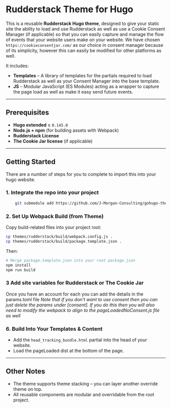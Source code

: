 # Rudderstack Theme for Hugo

This is a reusable **Rudderstack Hugo theme**, designed to give your static site the ability to load and use Rudderstack as well as use a Cookie Consent Manager (if applicable) so that you can easily capture and manage the flow of events that your website users make on your website.  We have chosen ```https://cookieconsentjar.com/``` as our choice in consent manager because of its simplicity, however this can easily be modified for other platforms as well.

It includes:

- **Templates** – A library of templates for the partials required to load Rudderstack as well as your Consent Manager into the base template. 
- **JS** – Modular JavaScript (ES Modules) acting as a wrapper to capture the page load as well as make it easy send future events. 

---

## Prerequisites

- **Hugo extended** ≥ `0.145.0`
- **Node.js + npm** (for building assets with Webpack)
- **Rudderstack License**
- **The Cookie Jar license** (if applicable)

---

## Getting Started
There are a number of steps for you to complete to import this into your hugo website.
### 1. Integrate the repo into your project
```bash
    git submodule add https://github.com/J-Morgan-Consulting/gohugo-theme-rudderstack.git themes/rudderstack
```

### 2. Set Up Webpack Build (from Theme)
Copy build-related files into your project root:
```bash
cp themes/rudderstack/build/webpack.config.js .
cp themes/rudderstack/build/package.template.json .
```
Then:
```bash
# Merge package.template.json into your root package.json
npm install
npm run build
```

### 3 Add site variables for Rudderstack or The Cookie Jar
Once you have an account for each you can add the details in the params.toml file
*Note that if you don't want to use consent then you can just delete the params under [consent].  If you do this then you will also need to modify the webpack to align to the pageLoadedNoConsent.js file as well*

### 6. Build Into Your Templates & Content
- Add the ```head_tracking_bundle.html``` partial into the head of your website.
- Load the pageLoaded dist at the bottom of the page.

---
## Other Notes
- The theme supports theme stacking – you can layer another override theme on top.
- All reusable components are modular and overridable from the root project.